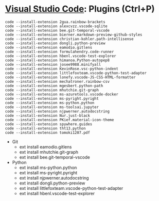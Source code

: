 # [Visual Studio Code](https://code.visualstudio.com/): Plugins (Ctrl+P)
	code --install-extension 2gua.rainbow-brackets
	code --install-extension alexcvzz.vscode-sqlite
	code --install-extension bee.git-temporal-vscode
	code --install-extension bierner.markdown-preview-github-styles
	code --install-extension christian-kohler.path-intellisense
	code --install-extension dongli.python-preview
	code --install-extension eamodio.gitlens
	code --install-extension formulahendry.code-runner
	code --install-extension hbenl.vscode-test-explorer
	code --install-extension himanoa.Python-autopep8
	code --install-extension josee9988.minifyall
	code --install-extension KevinRose.vsc-python-indent
	code --install-extension littlefoxteam.vscode-python-test-adapter
	code --install-extension lonefy.vscode-JS-CSS-HTML-formatter
	code --install-extension mechatroner.rainbow-csv
	code --install-extension mgesbert.python-path
	code --install-extension mhutchie.git-graph
	code --install-extension ms-azuretools.vscode-docker
	code --install-extension ms-pyright.pyright
	code --install-extension ms-python.python
	code --install-extension ms-toolsai.jupyter
	code --install-extension njpwerner.autodocstring
	code --install-extension Nur.just-black
	code --install-extension PKief.material-icon-theme
	code --install-extension spywhere.guides
	code --install-extension tht13.python
	code --install-extension tomoki1207.pdf

* Git
    - ext install eamodio.gitlens
    - ext install mhutchie.git-graph
    - ext install bee.git-temporal-vscode
* Python
    - ext install ms-python.python
    - ext install ms-pyright.pyright
    - ext install njpwerner.autodocstring
    - ext install dongli.python-preview
    - ext install littlefoxteam.vscode-python-test-adapter
    - ext install hbenl.vscode-test-explorer
